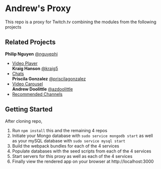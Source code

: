 # Andrew's Proxy
This repo is a proxy for Twitch.tv combining the modules from the following projects

## Related Projects
**Philip Nguyen** [@nguyephi](https://github.com/nguyephi)  
* [Video Player](https://github.com/hrr43fec-luke/video-player-service)  
**Kraig Hanson** [@kraig5](https://github.com/kraig5)  
* [Chats](https://github.com/hrr43fec-luke/chat-service)  
**Priscila Gonzalez** [@priscilagonzalez](https://github.com/priscilagonzalez)  
* [Video Carousel](https://github.com/hrr43fec-luke/video-carousel-service)  
**Andrew Doolittle** [@azdoolittle](https://github.com/azdoolittle)  
* [Recommended Channels](https://github.com/hrr43fec-luke/rec-channels-service)  

## Getting Started
After cloning repo,
1. Run `npm install` this and the remaining 4 repos
2. Initiate your Mongo database with `sudo service mongodb start` as well as your mySQL database with `sudo service mysql start`
3. Build the webpack bundles for each of the 4 services
4. Populate databases with the seed scripts from each of the 4 services
5. Start servers for this proxy as well as each of the 4 services
7. Finally view the rendered app on your browser at http://localhost:3000


